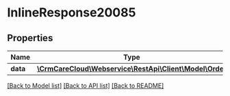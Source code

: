 # InlineResponse20085

## Properties
Name | Type | Description | Notes
------------ | ------------- | ------------- | -------------
**data** | [**\CrmCareCloud\Webservice\RestApi\Client\Model\Order**](Order.md) |  | [optional] 

[[Back to Model list]](../../README.md#documentation-for-models) [[Back to API list]](../../README.md#documentation-for-api-endpoints) [[Back to README]](../../README.md)

